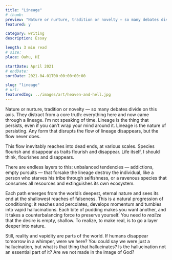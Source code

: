 ```yaml
---
title: "Lineage"
# thumb:
preview: "Nature or nurture, tradition or novelty — so many debates divide on this axis. They distract from a core truth: everything here and now came through a lineage. I’m not speaking of time. Lineage is the thing that persists, even if you can’t wrap your mind around it. Lineage is the nature of persisting. Any form that disrupts the flow of lineage disappears, but the flow never does."
featured: y

category: writing
description: Essay

length: 3 min read
# size:
place: Oahu, HI

startDate: April 2021
# endDate:
sortDate: 2021-04-01T00:00:00+00:00

slug: "lineage"
# url:
featuredImg: ../images/art/heaven-and-hell.jpg
---
```


Nature or nurture, tradition or novelty — so many debates divide on this axis. They distract from a core truth: everything here and now came through a lineage. I’m not speaking of time. Lineage is the thing that persists, even if you can’t wrap your mind around it. Lineage is the nature of persisting. Any form that disrupts the flow of lineage disappears, but the flow never does.

This flow inevitably reaches into dead ends, at various scales. Species flourish and disappear as traits flourish and disappear. Life itself, I should think, flourishes and disappears.

There are endless layers to this: unbalanced tendencies — addictions, empty pursuits — that forsake the lineage destroy the individual, like a person who starves his tribe through selfishness, or a ravenous species that consumes all resources and extinguishes its own ecosystem.

Each path emerges from the world’s deepest, eternal nature and sees its end at the shallowest reaches of falseness. This is a natural progression of conditioning: it reaches and percolates, develops momentum and tumbles into vapid hallucinations. Each bite of pudding makes you want another, and it takes a counterbalancing force to preserve yourself. You need to _realize_ that the desire is empty, shallow. To realize, to make real, is to go a layer deeper into nature.

Still, reality and vapidity are parts of the world. If humans disappear tomorrow in a whimper, were we here? You could say we were just a hallucination, but what is that thing that hallucinates? Is the hallucination not an essential part of it? Are we not made in the image of God?
